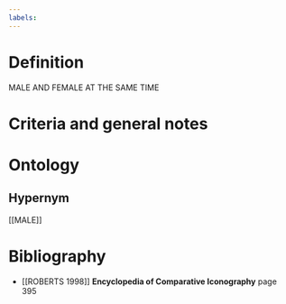```yaml
---
labels: 
---
```


# Definition
MALE AND FEMALE AT THE SAME TIME
# Criteria and general notes
# Ontology

## Hypernym
[[MALE]]
# Bibliography
- [[ROBERTS 1998]]
**Encyclopedia of Comparative Iconography** page 395
